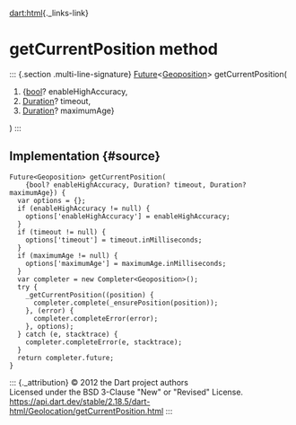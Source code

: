 [dart:html](../../dart-html/dart-html-library){._links-link}

getCurrentPosition method
=========================

::: {.section .multi-line-signature}
[Future](../../dart-async/future-class)\<[Geoposition](../geoposition-class)\>
getCurrentPosition(

1.  {[bool](../../dart-core/bool-class)? enableHighAccuracy,
2.  [Duration](../../dart-core/duration-class)? timeout,
3.  [Duration](../../dart-core/duration-class)? maximumAge}

)
:::

Implementation {#source}
--------------

``` {.language-dart data-language="dart"}
Future<Geoposition> getCurrentPosition(
    {bool? enableHighAccuracy, Duration? timeout, Duration? maximumAge}) {
  var options = {};
  if (enableHighAccuracy != null) {
    options['enableHighAccuracy'] = enableHighAccuracy;
  }
  if (timeout != null) {
    options['timeout'] = timeout.inMilliseconds;
  }
  if (maximumAge != null) {
    options['maximumAge'] = maximumAge.inMilliseconds;
  }
  var completer = new Completer<Geoposition>();
  try {
    _getCurrentPosition((position) {
      completer.complete(_ensurePosition(position));
    }, (error) {
      completer.completeError(error);
    }, options);
  } catch (e, stacktrace) {
    completer.completeError(e, stacktrace);
  }
  return completer.future;
}
```

::: {._attribution}
© 2012 the Dart project authors\
Licensed under the BSD 3-Clause \"New\" or \"Revised\" License.\
<https://api.dart.dev/stable/2.18.5/dart-html/Geolocation/getCurrentPosition.html>
:::
